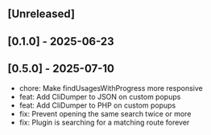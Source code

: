 <!-- Keep a Changelog guide -> https://keepachangelog.com -->


## [Unreleased]

## [0.1.0] - 2025-06-23

## [0.5.0] - 2025-07-10
- chore: Make findUsagesWithProgress more responsive
- feat: Add CliDumper to JSON on custom popups
- feat: Add CliDumper to PHP on custom popups
- fix: Prevent opening the same search twice or more
- fix: Plugin is searching for a matching route forever
